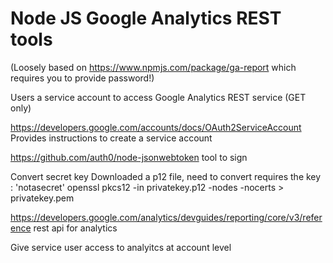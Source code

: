 Node JS Google Analytics REST tools
===================================

(Loosely based on https://www.npmjs.com/package/ga-report which requires you to provide password!)

Users a service account to access Google Analytics REST service (GET only)


https://developers.google.com/accounts/docs/OAuth2ServiceAccount
Provides instructions to create a service account

https://github.com/auth0/node-jsonwebtoken
tool to sign 

Convert secret key
Downloaded a p12 file, need to convert
requires the key : 'notasecret'
openssl pkcs12 -in privatekey.p12 -nodes -nocerts > privatekey.pem



https://developers.google.com/analytics/devguides/reporting/core/v3/reference
rest api for analytics


Give service user access to analyitcs at account level